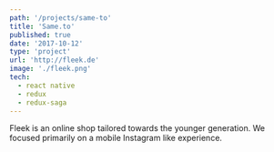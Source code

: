 ```yaml
---
path: '/projects/same-to'
title: 'Same.to'
published: true
date: '2017-10-12'
type: 'project'
url: 'http://fleek.de'
image: './fleek.png'
tech:
  - react native
  - redux
  - redux-saga
---
```


Fleek is an online shop tailored towards the younger generation. We focused primarily on a mobile Instagram like experience.
